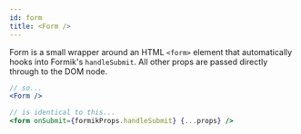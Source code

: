 ```yaml
---
id: form
title: <Form />
---
```


Form is a small wrapper around an HTML `<form>` element that automatically hooks into Formik's `handleSubmit`. All other props are passed directly through to the DOM node.

```jsx
// so...
<Form />

// is identical to this...
<form onSubmit={formikProps.handleSubmit} {...props} />
```

